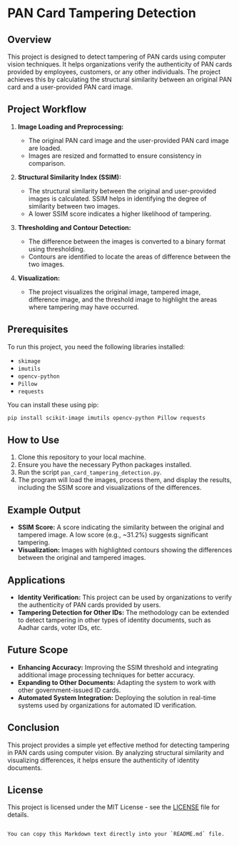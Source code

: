 
# PAN Card Tampering Detection

## Overview

This project is designed to detect tampering of PAN cards using computer vision techniques. It helps organizations verify the authenticity of PAN cards provided by employees, customers, or any other individuals. The project achieves this by calculating the structural similarity between an original PAN card and a user-provided PAN card image.

## Project Workflow

1. **Image Loading and Preprocessing:**
   - The original PAN card image and the user-provided PAN card image are loaded.
   - Images are resized and formatted to ensure consistency in comparison.

2. **Structural Similarity Index (SSIM):**
   - The structural similarity between the original and user-provided images is calculated. SSIM helps in identifying the degree of similarity between two images.
   - A lower SSIM score indicates a higher likelihood of tampering.

3. **Thresholding and Contour Detection:**
   - The difference between the images is converted to a binary format using thresholding.
   - Contours are identified to locate the areas of difference between the two images.

4. **Visualization:**
   - The project visualizes the original image, tampered image, difference image, and the threshold image to highlight the areas where tampering may have occurred.

## Prerequisites

To run this project, you need the following libraries installed:

- `skimage`
- `imutils`
- `opencv-python`
- `Pillow`
- `requests`

You can install these using pip:

```bash
pip install scikit-image imutils opencv-python Pillow requests
```

## How to Use

1. Clone this repository to your local machine.
2. Ensure you have the necessary Python packages installed.
3. Run the script `pan_card_tampering_detection.py`.
4. The program will load the images, process them, and display the results, including the SSIM score and visualizations of the differences.

## Example Output

- **SSIM Score:** A score indicating the similarity between the original and tampered image. A low score (e.g., ~31.2%) suggests significant tampering.
- **Visualization:** Images with highlighted contours showing the differences between the original and tampered images.

## Applications

- **Identity Verification:** This project can be used by organizations to verify the authenticity of PAN cards provided by users.
- **Tampering Detection for Other IDs:** The methodology can be extended to detect tampering in other types of identity documents, such as Aadhar cards, voter IDs, etc.

## Future Scope

- **Enhancing Accuracy:** Improving the SSIM threshold and integrating additional image processing techniques for better accuracy.
- **Expanding to Other Documents:** Adapting the system to work with other government-issued ID cards.
- **Automated System Integration:** Deploying the solution in real-time systems used by organizations for automated ID verification.

## Conclusion

This project provides a simple yet effective method for detecting tampering in PAN cards using computer vision. By analyzing structural similarity and visualizing differences, it helps ensure the authenticity of identity documents.

## License

This project is licensed under the MIT License - see the [LICENSE](LICENSE) file for details.
```

You can copy this Markdown text directly into your `README.md` file.
